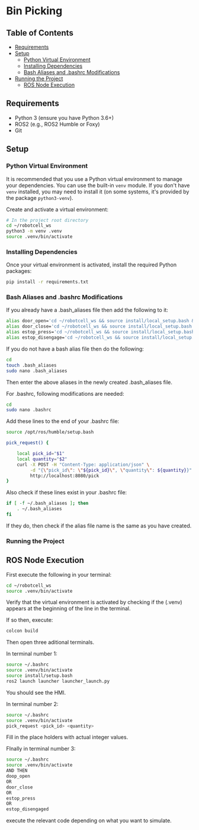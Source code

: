 # Bin Picking

## Table of Contents

- [Requirements](#requirements)
- [Setup](#setup)
  - [Python Virtual Environment](#python-virtual-environment)
  - [Installing Dependencies](#installing-dependencies)
  - [Bash Aliases and .bashrc Modifications](#bash-aliases-and-bashrc-modifications)
- [Running the Project](#running-the-project)
  - [ROS Node Execution](#ros-node-execution)

## Requirements

- Python 3 (ensure you have Python 3.6+)
- ROS2 (e.g., ROS2 Humble or Foxy)
- Git

## Setup

### Python Virtual Environment

It is recommended that you use a Python virtual environment to manage your dependencies. You can use the built-in `venv` module. If you don't have `venv` installed, you may need to install it (on some systems, it's provided by the package `python3-venv`).

Create and activate a virtual environment:

```bash
# In the project root directory
cd ~/robotcell_ws
python3 -m venv .venv
source .venv/bin/activate
```

### Installing Dependencies
Once your virtual environment is activated, install the required Python packages:
```bash
pip install -r requirements.txt
```

### Bash Aliases and .bashrc Modifications
If you already have a .bash_aliases file then add the following to it:
```bash
alias door_open='cd ~/robotcell_ws && source install/local_setup.bash && ros2 service call /door_status_set std_srvs/srv/SetBool data:\ false'
alias door_close='cd ~/robotcell_ws && source install/local_setup.bash && ros2 service call /door_status_set std_srvs/srv/SetBool data:\ true'
alias estop_press='cd ~/robotcell_ws && source install/local_setup.bash && ros2 service call /estop_status_set std_srvs/srv/SetBool data:\ true'
alias estop_disengage='cd ~/robotcell_ws && source install/local_setup.bash && ros2 service call /estop_status_set std_srvs/srv/SetBool data:\ false'
```
If you do not have a bash alias file then do the following:
```bash
cd
touch .bash_aliases
sudo nano .bash_aliases
```
Then enter the above aliases in the newly created .bash_aliases file.

For .bashrc, following modifications are needed:
```bash
cd
sudo nano .bashrc
```
Add these lines to the end of your .bashrc file:
```bash
source /opt/ros/humble/setup.bash

pick_request() {

    local pick_id="$1"
    local quantity="$2"
    curl -X POST -H "Content-Type: application/json" \
         -d "{\"pick_id\": \"${pick_id}\", \"quantity\": ${quantity}}" \
         http://localhost:8080/pick
}
```

Also check if these lines exist in your .bashrc file:
```bash
if [ -f ~/.bash_aliases ]; then
    . ~/.bash_aliases
fi
```
If they do, then check if the alias file name is the same as you have created.

### Running the Project
## ROS Node Execution

First execute the following in your terminal:
```bash
cd ~/robotcell_ws
source .venv/bin/activate
```
Verify that the virtual environment is activated by checking if the (.venv) appears at the beginning of the line in the terminal.

If so then, execute:
```bash
colcon build
```

Then open three aditional terminals.

In terminal number 1:
```bash
source ~/.bashrc
source .venv/bin/activate
source install/setup.bash
ros2 launch launcher launcher_launch.py 
```

You should see the HMI.

In terminal number 2:
```bash
source ~/.bashrc
source .venv/bin/activate
pick_request <pick_id> <quantity>
```
Fill in the place holders with actual integer values.

FInally in terminal number 3:
```bash
source ~/.bashrc
source .venv/bin/activate
AND THEN
doop_open
OR
door_close
OR
estop_press
OR
estop_disengaged
```
execute the relevant code depending on what you want to simulate.
